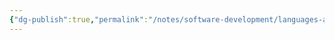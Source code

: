 ```yaml
---
{"dg-publish":true,"permalink":"/notes/software-development/languages-and-frameworks/python/0-python-programming-mooc/introduction/part-4/part-4-gee/","created":"2025-07-13T15:25:05.588+08:00"}
---
```


